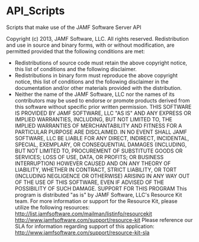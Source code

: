 API_Scripts
===========

Scripts that make use of the JAMF Software Server API

Copyright (c) 2013, JAMF Software, LLC. All rights reserved.
Redistribution and use in source and binary forms, with or without
modification, are permitted provided that the following conditions are met:
* Redistributions of source code must retain the above copyright
notice, this list of conditions and the following disclaimer.
* Redistributions in binary form must reproduce the above copyright
notice, this list of conditions and the following disclaimer in the
documentation and/or other materials provided with the distribution.
* Neither the name of the JAMF Software, LLC nor the
names of its contributors may be used to endorse or promote products
derived from this software without specific prior written permission.
THIS SOFTWARE IS PROVIDED BY JAMF SOFTWARE, LLC "AS IS" AND ANY
EXPRESS OR IMPLIED WARRANTIES, INCLUDING, BUT NOT LIMITED TO, THE IMPLIED
WARRANTIES OF MERCHANTABILITY AND FITNESS FOR A PARTICULAR PURPOSE ARE
DISCLAIMED. IN NO EVENT SHALL JAMF SOFTWARE, LLC BE LIABLE FOR ANY
DIRECT, INDIRECT, INCIDENTAL, SPECIAL, EXEMPLARY, OR CONSEQUENTIAL DAMAGES
(INCLUDING, BUT NOT LIMITED TO, PROCUREMENT OF SUBSTITUTE GOODS OR SERVICES;
LOSS OF USE, DATA, OR PROFITS; OR BUSINESS INTERRUPTION) HOWEVER CAUSED AND
ON ANY THEORY OF LIABILITY, WHETHER IN CONTRACT, STRICT LIABILITY, OR TORT
(INCLUDING NEGLIGENCE OR OTHERWISE) ARISING IN ANY WAY OUT OF THE USE OF THIS
SOFTWARE, EVEN IF ADVISED OF THE POSSIBILITY OF SUCH DAMAGE.
SUPPORT FOR THIS PROGRAM
This program is distributed "as is" by JAMF Software, LLC's Resource Kit team. For more
information or support for the Resource Kit, please utilize the following resources:
http://list.jamfsoftware.com/mailman/listinfo/resourcekit
http://www.jamfsoftware.com/support/resource-kit
Please reference our SLA for information regarding support of this application:
http://www.jamfsoftware.com/support/resource-kit-sla
